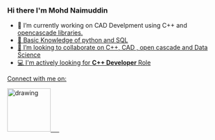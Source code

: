 ### Hi there I'm Mohd Naimuddin

- 🔭 I’m currently working on CAD Develpment using C++ and <a href="https://dev.opencascade.org/about/project_overview">opencascade libraries.
- 🌱 Basic Knowledge of python and SQL
- 🤝 I’m looking to collaborate on C++, CAD , open cascade and Data Science
- 💻 I'm actively looking for **C++ Developer** Role

Connect with me on:

<a href="https://www.linkedin.com/in/mnaimuddin/"><img src="https://res.cloudinary.com/importdata/image/upload/v1595012354/linkedin_t9qiwy.png" alt="drawing" width="100"/> &nbsp;&nbsp;&nbsp;&nbsp;
